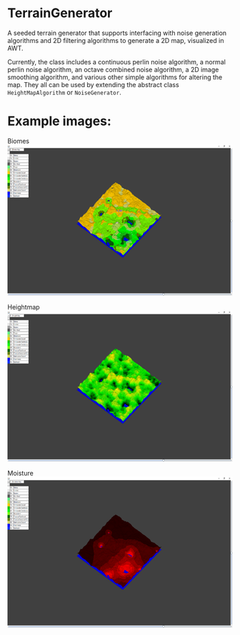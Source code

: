# TerrainGenerator
A seeded terrain generator that supports interfacing with noise generation algorithms and 2D filtering algorithms to generate a 2D map, visualized in AWT.

Currently, the class includes a continuous perlin noise algorithm, a normal perlin noise algorithm, an octave combined noise algorithm, a 2D image smoothing algorithm, and various other simple algorithms for altering the map. They all can be used by extending the abstract class `HeightMapAlgorithm` or `NoiseGenerator`.<br>

# Example images:

Biomes<br>
<img src="Pictures/BiomeMap.png" width="600" height="338" />

Heightmap<br>
<img src="Pictures/HeightMap.png" width="600" height="338" />

Moisture<br>
<img src="Pictures/MoistureMap.png" width="600" height="338" />
